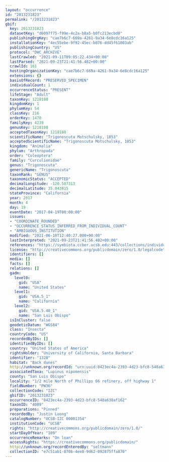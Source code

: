 ```yaml
---
layout: "occurrence"
id: "2013231823"
permalink: "/2013231823"
gbif:
  key: 2013231823
  datasetKey: "d6097f75-f99e-4c2a-b8a5-b0fc213ecbd0"
  publishingOrgKey: "cae7b6c7-669a-4261-9a34-6e8cdc16a125"
  installationKey: "4ec55ebe-9f92-45ec-b076-dd45f61003ab"
  publishingCountry: "US"
  protocol: "DWC_ARCHIVE"
  lastCrawled: "2021-09-11T09:05:22.434+00:00"
  lastParsed: "2021-09-23T21:41:56.482+00:00"
  crawlId: 161
  hostingOrganizationKey: "cae7b6c7-669a-4261-9a34-6e8cdc16a125"
  extensions: {}
  basisOfRecord: "PRESERVED_SPECIMEN"
  individualCount: 1
  occurrenceStatus: "PRESENT"
  lifeStage: "Adult"
  taxonKey: 1218180
  kingdomKey: 1
  phylumKey: 54
  classKey: 216
  orderKey: 1470
  familyKey: 4239
  genusKey: 1218180
  acceptedTaxonKey: 1218180
  scientificName: "Trigonoscuta Motschulsky, 1853"
  acceptedScientificName: "Trigonoscuta Motschulsky, 1853"
  kingdom: "Animalia"
  phylum: "Arthropoda"
  order: "Coleoptera"
  family: "Curculionidae"
  genus: "Trigonoscuta"
  genericName: "Trigonoscuta"
  taxonRank: "GENUS"
  taxonomicStatus: "ACCEPTED"
  decimalLongitude: -120.587313
  decimalLatitude: 35.043815
  stateProvince: "California"
  year: 2017
  month: 4
  day: 19
  eventDate: "2017-04-19T00:00:00"
  issues:
  - "COORDINATE_ROUNDED"
  - "OCCURRENCE_STATUS_INFERRED_FROM_INDIVIDUAL_COUNT"
  - "AMBIGUOUS_INSTITUTION"
  modified: "2021-06-10T12:40:27.000+00:00"
  lastInterpreted: "2021-09-23T21:41:56.482+00:00"
  references: "https://symbiota.ccber.ucsb.edu:443/collections/individual/index.php?occid=1328"
  license: "http://creativecommons.org/publicdomain/zero/1.0/legalcode"
  identifiers: []
  media: []
  facts: []
  relations: []
  gadm:
    level0:
      gid: "USA"
      name: "United States"
    level1:
      gid: "USA.5_1"
      name: "California"
    level2:
      gid: "USA.5.40_1"
      name: "San Luis Obispo"
  isInCluster: false
  geodeticDatum: "WGS84"
  class: "Insecta"
  countryCode: "US"
  recordedByIDs: []
  identifiedByIDs: []
  country: "United States of America"
  rightsHolder: "University of California, Santa Barbara"
  identifier: "1328"
  habitat: "Back dunes"
  http://unknown.org/recordId: "urn:uuid:8423ec4a-2393-4d23-bfc8-548a638af162"
  associatedTaxa: "Lupinus nipomensis"
  county: "San Luis Obispo"
  locality: "1/2 mile North of Phillips 66 refinery, off highway 1"
  fieldNumber: "PW36"
  collectionCode: "IZC"
  gbifID: "2013231823"
  occurrenceID: "8423ec4a-2393-4d23-bfc8-548a638af162"
  taxonID: "4089"
  preparations: "Pinned"
  recordedBy: "Justin Luong"
  catalogNumber: "UCSB-IZC 00001354"
  institutionCode: "UCSB"
  rights: "http://creativecommons.org/publicdomain/zero/1.0/"
  startDayOfYear: "109"
  occurrenceRemarks: "On loan"
  accessRights: "https://creativecommons.org/publicdomain/"
  http://unknown.org/recordEnteredBy: "seltmann"
  collectionID: "e7c51ab1-870b-4ee8-9d62-092875ffa870"
---
```


